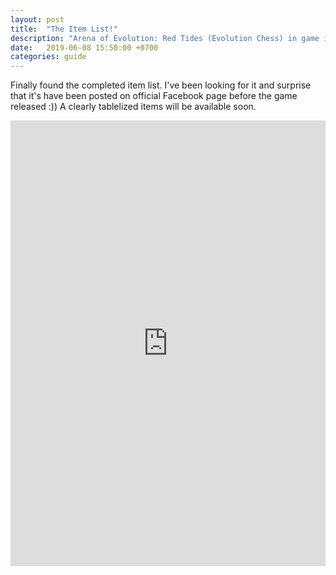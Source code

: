 ```yaml
---
layout: post
title:  "The Item List!"
description: "Arena of Evolution: Red Tides (Evolution Chess) in game item list"
date:   2019-06-08 15:50:00 +0700
categories: guide
---
```

Finally found the completed item list. I've been looking for it and surprise that it's have been posted on official Facebook page before the game released :)) A clearly tablelized items will be available soon.

<iframe src="https://www.facebook.com/plugins/post.php?href=https%3A%2F%2Fwww.facebook.com%2FArenaofEvolutionChessHeroes%2Fposts%2F2151297244949383&width=500" width="100%" height="713" style="border:none;overflow:hidden" scrolling="no" frameborder="0" allowTransparency="true" allow="encrypted-media"></iframe>
